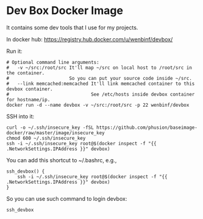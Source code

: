Dev Box Docker Image
====================

It contains some dev tools that I use for my projects.

In docker hub:
    https://registry.hub.docker.com/u/wenbinf/devbox/

Run it:

    # Optional command line arguments:
    #   -v ~/src:/root/src It'll map ~/src on local host to /root/src in the container.
    #                      So you can put your source code inside ~/src.
    #   --link memcached:memcached It'll link memcached container to this devbox container.
    #                              See /etc/hosts inside devbox container for hostname/ip.
    docker run -d --name devbox -v ~/src:/root/src -p 22 wenbinf/devbox

SSH into it:

    curl -o ~/.ssh/insecure_key -fSL https://github.com/phusion/baseimage-docker/raw/master/image/insecure_key
    chmod 600 ~/.ssh/insecure_key
    ssh -i ~/.ssh/insecure_key root@$(docker inspect -f "{{ .NetworkSettings.IPAddress }}" devbox)

You can add this shortcut to ~/.bashrc, e.g.,

    ssh_devbox() {
        ssh -i ~/.ssh/insecure_key root@$(docker inspect -f "{{ .NetworkSettings.IPAddress }}" devbox)
    }

So you can use such command to login devbox:
    
    ssh_devbox
